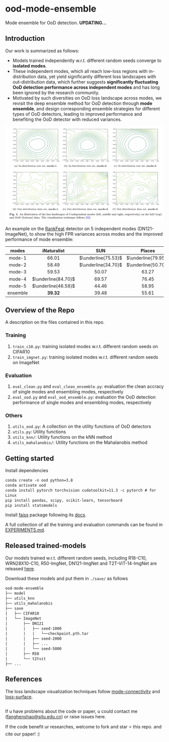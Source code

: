 # ood-mode-ensemble
Mode ensemble for OoD detection. **UPDATING...**


## Introduction
Our work is summarized as follows:
- Models trained independently w.r.t. different random seeds converge to **isolated modes**.
- These independent modes, which all reach low-loss regions with in-distribution data, yet yield significantly different loss landscapes with out-distribution data, which further suggests **significantly fluctuating OoD detection performance across independent modes** and has long been ignored by the research community.
- Motivated by such diversities on OoD loss landscape across modes, we revisit the deep ensemble method for OoD detection through **mode ensemble**, and design corresponding ensemble strategies for different types of OoD detectors, leading to improved performance and benefiting the OoD detector with reduced variances.

<a href="pics/mode-loss-landscape-ood.png"><div align="center"><img src="pics/mode-loss-landscape-ood.png"></div></a>

An example on the [RankFeat](https://proceedings.neurips.cc/paper_files/paper/2022/file/71c9eb0913e6c7fda3afd69c914b1a0c-Paper-Conference.pdf) detector on 5 independent modes (DN121-ImageNet), to show the high FPR variances across modes and the improved performance of mode ensemble:

modes    | iNaturalist | SUN     | Places  | Texture
:-:      | :-:         | :-:     | :-:     | :-:
mode-1   | 66.01       | $\underline{75.53}$ | $\underline{79.95}$ | 43.60
mode-2   | 58.49       | $\underline{34.70}$ | $\underline{50.70}$ | 32.73
mode-3   | 59.53       | 50.07   | 63.27   | 40.64
mode-4   | $\underline{84.70}$     | 69.57   | 76.45   | $\underline{49.89}$
mode-5   | $\underline{46.58}$     | 44.46   | 58.95   | $\underline{22.48}$
ensemble | **39.32**   | 39.48   | 55.61   | **15.98**

## Overview of the Repo

A description on the files contained in this repo.

### Training
1. `train_c10.py`: training isolated modes w.r.t. different random seeds on CIFAR10
2. `train_imgnet.py`: training isolated modes w.r.t. different random seeds on ImageNet

### Evaluation
1. `eval_clean.py` and `eval_clean_ensemble.py`: evaluation the clean accracy of single modes and ensembling modes, respectively
2. `eval_ood.py` and `eval_ood_ensemble.py`: evaluation the OoD detection performance of single modes and ensembling modes, respectively

### Others
1. `utils_ood.py`: A collection on the utility functions of OoD detectors
2. `utils.py`: Utility functions
3. `utils_knn/`: Utility functions on the kNN method
4. `utils_mahalanobis/`: Utility functions on the Mahalanobis method

## Getting started
Install dependencies
```
conda create -n ood python=3.8
conda activate ood
conda install pytorch torchvision cudatoolkit=11.3 -c pytorch # for Linux
pip install pandas, scipy, scikit-learn, tensorboard
pip install statsmodels
```
Install [faiss](https://github.com/facebookresearch/faiss/tree/main) package following its [docs](https://github.com/facebookresearch/faiss/blob/main/INSTALL.md).

A full collection of all the training and evaluation commands can be found in [EXPERIMENTS.md](./EXPERIMENTS.md).

## Released trained-models

Our models trained w.r.t. different random seeds, including R18-C10, WRN28X10-C10, R50-ImgNet, DN121-ImgNet and T2T-ViT-14-ImgNet are released [here](https://drive.google.com/drive/folders/123fa0dEG-t0qyLjIEgevCyoSvGFQ0iyt?usp=sharing).

Download these models and put them in `./save/` as follows
```
ood-mode-ensemble
├── model
├── utils_knn
├── utils_mahalanobis
├── save
|   ├── CIFAR10
|   └── ImageNet
|       ├── DN121
|       |   ├── seed-1000
|       |   |   └──checkpoint.pth.tar
|       |   ├── seed-2000
|       |   ├── ...
|       |   └── seed-5000
|       ├── R50
|       └── t2tvit 
├── ...
```

## References
The loss landscape visualization techniques follow [mode-connectivity](https://github.com/timgaripov/dnn-mode-connectivity) and [loss-surface](https://github.com/tomgoldstein/loss-landscape).

## 

If u have problems about the code or paper, u could contact me (fanghenshao@sjtu.edu.cn) or raise issues here.

If the code benefit ur researches, welcome to fork and star ⭐ this repo. and cite our paper! :)